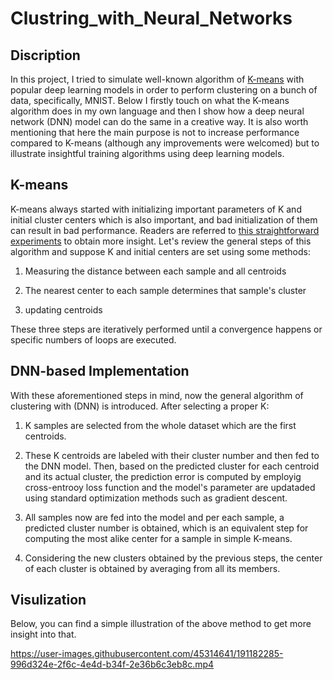 # Clustring_with_Neural_Networks


## Discription

In this project, I tried to simulate well-known algorithm of [K-means](https://medium.com/data-folks-indonesia/step-by-step-to-understanding-k-means-clustering-and-implementation-with-sklearn-b55803f519d6) with popular deep learning models in order to perform clustering on a bunch of data, specifically, MNIST. Below I firstly touch on what the K-means algorithm does in my own language and then I show how a deep neural network (DNN) model can do the same in a creative way. It is also worth mentioning that here the main purpose is not to increase performance compared to K-means (although any improvements were welcomed) but to illustrate insightful training algorithms using deep learning models.

## K-means

K-means always started with initializing important parameters of K and initial cluster centers which is also important, and bad initialization of them can result in bad performance. Readers are referred to [this straightforward experiments](https://medium.com/geekculture/why-do-initial-cluster-centroids-in-k-means-affect-the-final-cluster-generated-71c115141be8) to obtain more insight. Let's review the general steps of this algorithm and suppose K and initial centers are set using some methods:

1. Measuring the distance between each sample and all centroids

2. The nearest center to each sample determines that sample's cluster

3. updating centroids

These three steps are iteratively performed until a convergence happens or specific numbers of loops are executed.

## DNN-based Implementation

With these aforementioned steps in mind, now the general algorithm of clustering with (DNN) is introduced. After selecting a proper K:

1. K samples are selected from the whole dataset which are the first centroids.

2. These K centroids are labeled with their cluster number and then fed to the DNN model. Then, based on the predicted cluster for each centroid and its actual cluster, the prediction error is computed by employig cross-entrooy loss function and the model's parameter are updataded using standard optimization methods such as gradient descent.

3. All samples now are fed into the model and per each sample, a predicted cluster number is obtained, which is an equivalent step for computing the most alike center for a sample in simple K-means.

4. Considering the new clusters obtained by the previous steps, the center of each cluster is obtained by averaging from all its members.

## Visulization

Below, you can find a simple illustration of the above method to get more insight into that.





https://user-images.githubusercontent.com/45314641/191182285-996d324e-2f6c-4e4d-b34f-2e36b6c3eb8c.mp4


